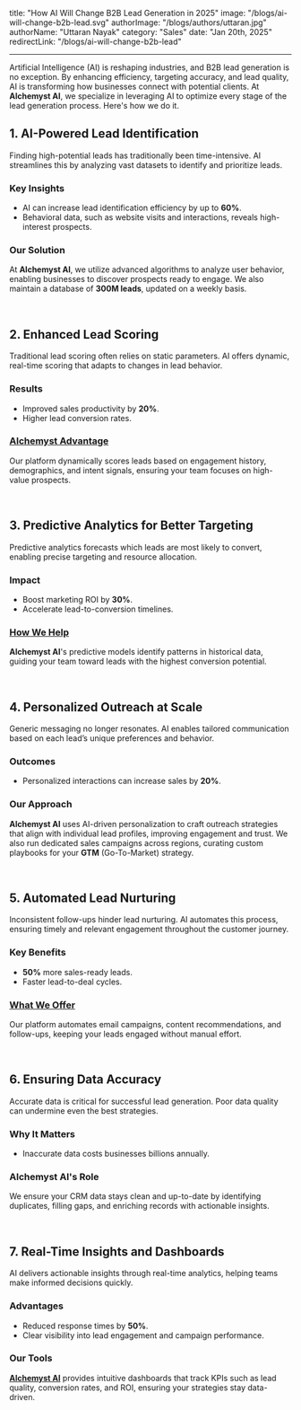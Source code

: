 title: "How AI Will Change B2B Lead Generation in 2025"
image: "/blogs/ai-will-change-b2b-lead.svg"
authorImage: "/blogs/authors/uttaran.jpg"
authorName: "Uttaran Nayak"
category: "Sales"
date: "Jan 20th, 2025"
redirectLink: "/blogs/ai-will-change-b2b-lead"

---

Artificial Intelligence (AI) is reshaping industries, and B2B lead generation is no exception. By enhancing efficiency, targeting accuracy, and lead quality, AI is transforming how businesses connect with potential clients. At **Alchemyst AI**, we specialize in leveraging AI to optimize every stage of the lead generation process. Here's how we do it.


## 1. AI-Powered Lead Identification

Finding high-potential leads has traditionally been time-intensive. AI streamlines this by analyzing vast datasets to identify and prioritize leads.

### Key Insights
- AI can increase lead identification efficiency by up to **60%**.
- Behavioral data, such as website visits and interactions, reveals high-interest prospects.

### Our Solution
At **Alchemyst AI**, we utilize advanced algorithms to analyze user behavior, enabling businesses to discover prospects ready to engage. We also maintain a database of **300M leads**, updated on a weekly basis.

&nbsp;

## 2. Enhanced Lead Scoring

Traditional lead scoring often relies on static parameters. AI offers dynamic, real-time scoring that adapts to changes in lead behavior.

### Results
- Improved sales productivity by **20%**.
- Higher lead conversion rates.

### [Alchemyst Advantage](https://calendly.com/uttaran-getalchemystai/30min)
Our platform dynamically scores leads based on engagement history, demographics, and intent signals, ensuring your team focuses on high-value prospects.

&nbsp;

## 3. Predictive Analytics for Better Targeting

Predictive analytics forecasts which leads are most likely to convert, enabling precise targeting and resource allocation.

### Impact
- Boost marketing ROI by **30%**.
- Accelerate lead-to-conversion timelines.

### [How We Help](https://calendly.com/uttaran-getalchemystai/30min)
**Alchemyst AI**&apos;s predictive models identify patterns in historical data, guiding your team toward leads with the highest conversion potential.

&nbsp;

## 4. Personalized Outreach at Scale

Generic messaging no longer resonates. AI enables tailored communication based on each lead’s unique preferences and behavior.

### Outcomes
- Personalized interactions can increase sales by **20%**.

### Our Approach
**Alchemyst AI** uses AI-driven personalization to craft outreach strategies that align with individual lead profiles, improving engagement and trust. We also run dedicated sales campaigns across regions, curating custom playbooks for your **GTM** (Go-To-Market) strategy.

&nbsp;

## 5. Automated Lead Nurturing

Inconsistent follow-ups hinder lead nurturing. AI automates this process, ensuring timely and relevant engagement throughout the customer journey.

### Key Benefits
- **50%** more sales-ready leads.
- Faster lead-to-deal cycles.

### [What We Offer](https://calendly.com/uttaran-getalchemystai/30min)
Our platform automates email campaigns, content recommendations, and follow-ups, keeping your leads engaged without manual effort.

&nbsp;

## 6. Ensuring Data Accuracy

Accurate data is critical for successful lead generation. Poor data quality can undermine even the best strategies.

### Why It Matters
- Inaccurate data costs businesses billions annually.

### Alchemyst AI&apos;s Role
We ensure your CRM data stays clean and up-to-date by identifying duplicates, filling gaps, and enriching records with actionable insights.

&nbsp;

## 7. Real-Time Insights and Dashboards

AI delivers actionable insights through real-time analytics, helping teams make informed decisions quickly.

### Advantages
- Reduced response times by **50%**.
- Clear visibility into lead engagement and campaign performance.

### Our Tools
[**Alchemyst AI**](https://calendly.com/uttaran-getalchemystai/30min) provides intuitive dashboards that track KPIs such as lead quality, conversion rates, and ROI, ensuring your strategies stay data-driven.